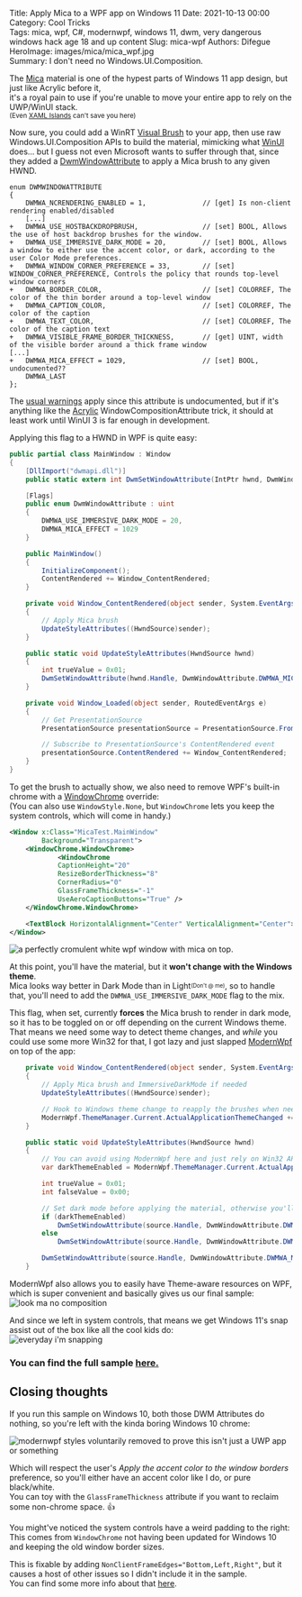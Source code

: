 Title: Apply Mica to a WPF app on Windows 11
Date: 2021-10-13 00:00  
Category: Cool Tricks  
Tags: mica, wpf, C#, modernwpf, windows 11, dwm, very dangerous windows hack age 18 and up content
Slug: mica-wpf
Authors: Difegue  
HeroImage: images/mica/mica_wpf.jpg  
Summary: I don't need no Windows.UI.Composition.

The [Mica](https://docs.microsoft.com/en-us/windows/apps/design/style/mica) material is one of the hypest parts of Windows 11 app design, but just like Acrylic before it,  
it's a royal pain to use if you're unable to move your entire app to rely on the UWP/WinUI stack.    
<sup>(Even [XAML Islands](https://github.com/microsoft/microsoft-ui-xaml/issues/5319) can't save you here)</sup>  

Now sure, you could add a WinRT [Visual Brush](https://github.com/microsoft/Windows.UI.Composition-Win32-Samples) to your app, then use raw Windows.UI.Composition APIs to build the material, mimicking what [WinUI](https://github.com/microsoft/microsoft-ui-xaml/blob/main/dev/Materials/Backdrop/MicaController.cpp) does... but I guess not even Microsoft wants to suffer through that, since they added a [DwmWindowAttribute](https://docs.microsoft.com/en-us/windows/win32/api/dwmapi/nf-dwmapi-dwmsetwindowattribute) to apply a Mica brush to any given HWND.  

```
enum DWMWINDOWATTRIBUTE
{
    DWMWA_NCRENDERING_ENABLED = 1,              // [get] Is non-client rendering enabled/disabled
    [...]
+   DWMWA_USE_HOSTBACKDROPBRUSH,                // [set] BOOL, Allows the use of host backdrop brushes for the window.
+   DWMWA_USE_IMMERSIVE_DARK_MODE = 20,         // [set] BOOL, Allows a window to either use the accent color, or dark, according to the user Color Mode preferences.
+   DWMWA_WINDOW_CORNER_PREFERENCE = 33,        // [set] WINDOW_CORNER_PREFERENCE, Controls the policy that rounds top-level window corners
+   DWMWA_BORDER_COLOR,                         // [set] COLORREF, The color of the thin border around a top-level window
+   DWMWA_CAPTION_COLOR,                        // [set] COLORREF, The color of the caption
+   DWMWA_TEXT_COLOR,                           // [set] COLORREF, The color of the caption text
+   DWMWA_VISIBLE_FRAME_BORDER_THICKNESS,       // [get] UINT, width of the visible border around a thick frame window
[...]
+   DWMWA_MICA_EFFECT = 1029,                   // [set] BOOL, undocumented??
    DWMWA_LAST
};
```

The [usual warnings](https://devblogs.microsoft.com/oldnewthing/?p=41373) apply since this attribute is undocumented, but if it's anything like the [Acrylic](https://withinrafael.com/2018/02/02/adding-acrylic-blur-to-your-windows-10-apps-redstone-4-desktop-apps/) WindowCompositionAttribute trick, it should at least work until WinUI 3 is far enough in development.  

Applying this flag to a HWND in WPF is quite easy:  

```C#
public partial class MainWindow : Window
{
    [DllImport("dwmapi.dll")]
    public static extern int DwmSetWindowAttribute(IntPtr hwnd, DwmWindowAttribute dwAttribute, ref int pvAttribute, int cbAttribute);

    [Flags]
    public enum DwmWindowAttribute : uint
    {
        DWMWA_USE_IMMERSIVE_DARK_MODE = 20,
        DWMWA_MICA_EFFECT = 1029
    }

    public MainWindow()
    {
        InitializeComponent();
        ContentRendered += Window_ContentRendered;
    }

    private void Window_ContentRendered(object sender, System.EventArgs e)
    {
        // Apply Mica brush
        UpdateStyleAttributes((HwndSource)sender);
    }

    public static void UpdateStyleAttributes(HwndSource hwnd)
    {
        int trueValue = 0x01;
        DwmSetWindowAttribute(hwnd.Handle, DwmWindowAttribute.DWMWA_MICA_EFFECT, ref trueValue, Marshal.SizeOf(typeof(int)));
    }

    private void Window_Loaded(object sender, RoutedEventArgs e)
    {
        // Get PresentationSource
        PresentationSource presentationSource = PresentationSource.FromVisual((Visual)sender);

        // Subscribe to PresentationSource's ContentRendered event
        presentationSource.ContentRendered += Window_ContentRendered;
    }
}

```

To get the brush to actually show, we also need to remove WPF's built-in chrome with a [WindowChrome](https://docs.microsoft.com/en-us/dotnet/api/system.windows.shell.windowchrome) override:  
(You can also use `WindowStyle.None`, but `WindowChrome` lets you keep the system controls, which will come in handy.)  
```XML
<Window x:Class="MicaTest.MainWindow"
        Background="Transparent">
    <WindowChrome.WindowChrome>
            <WindowChrome
            CaptionHeight="20"
            ResizeBorderThickness="8"
            CornerRadius="0"
            GlassFrameThickness="-1"
            UseAeroCaptionButtons="True" />
    </WindowChrome.WindowChrome>

    <TextBlock HorizontalAlignment="Center" VerticalAlignment="Center">Hello from Mica on WPF!</TextBlock>
</Window>
```

![a perfectly cromulent white wpf window with mica on top.]({static}/images/mica/mica_wpf_white.png)  

At this point, you'll have the material, but it **won't change with the Windows theme**.  
Mica looks way better in Dark Mode than in Light<sup><sub>(Don't @ me)</sub></sup>, so to handle that, you'll need to add the `DWMWA_USE_IMMERSIVE_DARK_MODE` flag to the mix.  

This flag, when set, currently **forces** the Mica brush to render in dark mode, so it has to be toggled on or off depending on the current Windows theme.  
That means we need some way to detect theme changes, and _while_ you could use some more Win32 for that, I got lazy and just slapped [ModernWpf](https://github.com/Kinnara/ModernWpf) on top of the app:  

```C#
    private void Window_ContentRendered(object sender, System.EventArgs e)
    {
        // Apply Mica brush and ImmersiveDarkMode if needed
        UpdateStyleAttributes((HwndSource)sender);

        // Hook to Windows theme change to reapply the brushes when needed
        ModernWpf.ThemeManager.Current.ActualApplicationThemeChanged += (s, ev) => UpdateStyleAttributes((HwndSource)sender);
    }

    public static void UpdateStyleAttributes(HwndSource hwnd)
    {
        // You can avoid using ModernWpf here and just rely on Win32 APIs or registry parsing if you want to.
        var darkThemeEnabled = ModernWpf.ThemeManager.Current.ActualApplicationTheme == ModernWpf.ApplicationTheme.Dark;

        int trueValue = 0x01;
        int falseValue = 0x00;

        // Set dark mode before applying the material, otherwise you'll get an ugly flash when displaying the window.
        if (darkThemeEnabled)
            DwmSetWindowAttribute(source.Handle, DwmWindowAttribute.DWMWA_USE_IMMERSIVE_DARK_MODE, ref trueValue, Marshal.SizeOf(typeof(int)));
        else
            DwmSetWindowAttribute(source.Handle, DwmWindowAttribute.DWMWA_USE_IMMERSIVE_DARK_MODE, ref falseValue, Marshal.SizeOf(typeof(int)));

        DwmSetWindowAttribute(source.Handle, DwmWindowAttribute.DWMWA_MICA_EFFECT, ref trueValue, Marshal.SizeOf(typeof(int)));
    }

```  

ModernWpf also allows you to easily have Theme-aware resources on WPF, which is super convenient and basically gives us our final sample:  
![look ma no composition]({static}/images/mica/mica_wpf.jpg)  

And since we left in system controls, that means we get Windows 11's snap assist out of the box like all the cool kids do:  
![everyday i'm snapping]({static}/images/mica/mica_wpf_snap.png)  

### You can find the full sample [here.](https://github.com/Difegue/Mica-WPF-Sample)  


## Closing thoughts

If you run this sample on Windows 10, both those DWM Attributes do nothing, so you're left with the kinda boring Windows 10 chrome:  

![modernwpf styles voluntarily removed to prove this isn't just a UWP app or something]({static}/images/mica/mica_win10.jpg)  

Which will respect the user's _Apply the accent color to the window borders_ preference, so you'll either have an accent color like I do, or pure black/white.  
You can toy with the `GlassFrameThickness` attribute if you want to reclaim some non-chrome space. 👍  

You might've noticed the system controls have a weird padding to the right: This comes from `WindowChrome` not having been updated for Windows 10 and keeping the old window border sizes.  

This is fixable by adding `NonClientFrameEdges="Bottom,Left,Right"`, but it causes a host of other issues so I didn't include it in the sample.  
You can find some more info about that [here](https://github.com/dotnet/wpf/issues/3887).








            